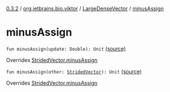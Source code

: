 [0.3.2](../../index.md) / [org.jetbrains.bio.viktor](../index.md) / [LargeDenseVector](index.md) / [minusAssign](.)

# minusAssign

`fun minusAssign(update: Double): Unit` [(source)](https://github.com/JetBrains-Research/viktor/blob/0.3.2/src/main/kotlin/org/jetbrains/bio/viktor/DenseVector.kt#L138)

Overrides [StridedVector.minusAssign](../-strided-vector/minus-assign.md)


`fun minusAssign(other: `[`StridedVector`](../-strided-vector/index.md)`): Unit` [(source)](https://github.com/JetBrains-Research/viktor/blob/0.3.2/src/main/kotlin/org/jetbrains/bio/viktor/DenseVector.kt#L142)

Overrides [StridedVector.minusAssign](../-strided-vector/minus-assign.md)

